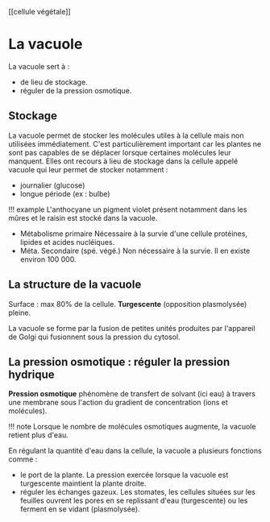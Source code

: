 [[cellule végétale]]
# La vacuole

La vacuole sert à :

* de lieu de stockage.
* réguler de la pression osmotique.

## Stockage 

La vacuole permet de stocker les molécules utiles à la cellule mais non utilisées immédiatement. C'est particulièrement important car les plantes ne sont pas capables de se déplacer lorsque certaines molécules leur manquent. Elles ont recours à lieu de stockage dans la cellule appelé vacuole qui leur permet de stocker notamment :

* journalier (glucose)
* longue période (ex : bulbe)

!!! example
    L'anthocyane un pigment violet présent notamment dans les mûres et le raisin est stocké dans la vacuole.

* Métabolisme primaire Nécessaire à la survie d'une cellule protéines, lipides et acides nucléiques.
* Méta. Secondaire (spé. végé.) Non nécessaire à la survie. Il en existe environ 100 000.

## La structure de la vacuole

Surface : max 80% de la cellule.
__Turgescente__ (opposition plasmolysée) pleine.

La vacuole se forme par la fusion de petites unités produites par l'appareil de Golgi qui fusionnent sous la pression du cytosol.

## La pression osmotique : réguler la pression hydrique

__Pression osmotique__ phénomène de transfert de solvant (ici eau) à travers une membrane sous l'action du gradient de concentration (ions et molécules).

!!! note
    Lorsque le nombre de molécules osmotiques augmente, la vacuole retient plus d'eau.

En régulant la quantité d'eau dans la cellule, la vacuole a plusieurs fonctions comme :

* le port de la plante. La pression exercée lorsque la vacuole est turgescente maintient la plante droite.
* réguler les échanges gazeux. Les stomates, les cellules situées sur les feuilles ouvrent les pores en se replissant d'eau (turgescente) ou les ferment en se vidant (plasmolysée).
